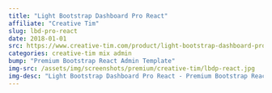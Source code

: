 ```yaml
---
title: "Light Bootstrap Dashboard Pro React"
affiliate: "Creative Tim"
slug: lbd-pro-react
date: 2018-01-01
src: https://www.creative-tim.com/product/light-bootstrap-dashboard-pro-react/?affiliate_id=101249
categories: creative-tim mix admin
bump: "Premium Bootstrap React Admin Template"
img-src: /assets/img/screenshots/premium/creative-tim/lbdp-react.jpg
img-desc: "Light Bootstrap Dashboard Pro React - Premium Bootstrap React Admin Template"
---
```

